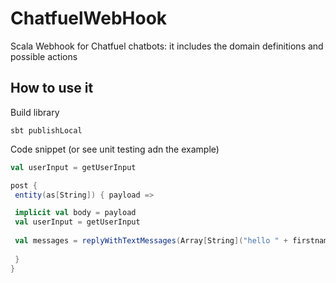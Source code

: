 # ChatfuelWebHook
Scala Webhook for Chatfuel chatbots: it includes the domain definitions and possible actions

## How to use it

Build library 
```
sbt publishLocal
```

Code snippet (or see unit testing adn the example)
```scala
val userInput = getUserInput

post {
 entity(as[String]) { payload =>

 implicit val body = payload
 val userInput = getUserInput
          
 val messages = replyWithTextMessages(Array[String]("hello " + firstname, "ciao Mr " + lastname))
          
 }
}
```
